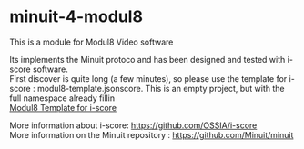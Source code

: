 # minuit-4-modul8
This is a module for Modul8 Video software

Its implements the Minuit protoco and has been designed and tested with i-score software.    
First discover is quite long (a few minutes), so please use the template for i-score : modul8-template.jsonscore. This is an empty project, but with the full namespace already fillin    
[Modul8 Template for i-score](https://raw.githubusercontent.com/PixelStereo/minuit-4-modul8/master/modul8-template.scorejson)

More information about i-score: 
https://github.com/OSSIA/i-score    
More information on the Minuit repository : 
https://github.com/Minuit/minuit
